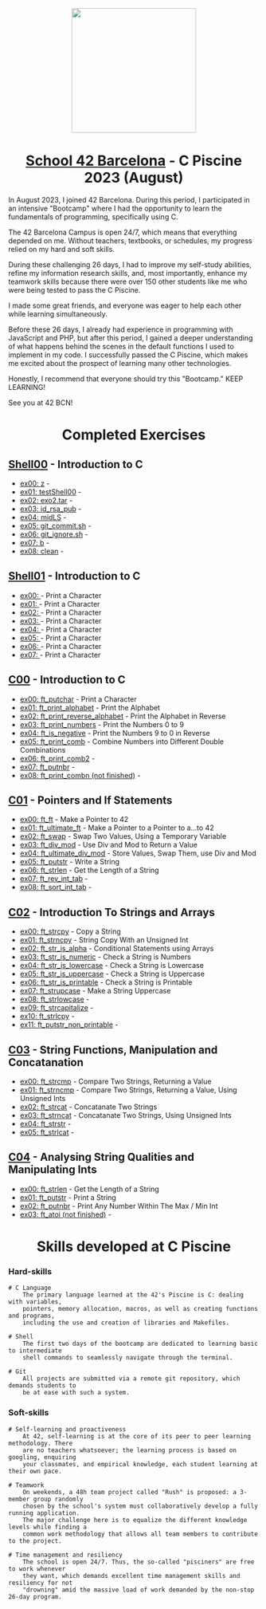 <div id="header" align="center">
  <img src="https://media.giphy.com/media/Oe5oxorcv6KAcRK0bq/giphy.gif" width="250"/>
</div>

<div align="center">

# [School 42 Barcelona](https://www.42barcelona.com/es) - C Piscine 2023 (August)

</div>

In August 2023, I joined 42 Barcelona. During this period, I participated in an intensive "Bootcamp" where I had the opportunity to learn the fundamentals of programming, specifically using C.

The 42 Barcelona Campus is open 24/7, which means that everything depended on me. Without teachers, textbooks, or schedules, my progress relied on my hard and soft skills.

During these challenging 26 days, I had to improve my self-study abilities, refine my information research skills, and, most importantly, enhance my teamwork skills because there were over 150 other students like me who were being tested to pass the C Piscine.

I made some great friends, and everyone was eager to help each other while learning simultaneously.

Before these 26 days, I already had experience in programming with JavaScript and PHP, but after this period, I gained a deeper understanding of what happens behind the scenes in the default functions I used to implement in my code. I successfully passed the C Piscine, which makes me excited about the prospect of learning many other technologies.

Honestly, I recommend that everyone should try this "Bootcamp." KEEP LEARNING!

See you at 42 BCN!

<div align="center">

# Completed Exercises

</div>

## [Shell00](https://github.com/juancumbeq/42_BCN_C_Piscine_2023/tree/main/C_Piscine_Shell_00) - Introduction to C

- [ex00: z]() -
- [ex01: testShell00]() -
- [ex02: exo2.tar]() -
- [ex03: id_rsa_pub]() -
- [ex04: midLS]() -
- [ex05: git_commit.sh]() -
- [ex06: git_ignore.sh]() -
- [ex07: b]() -
- [ex08: clean]() -

## [Shell01](https://github.com/juancumbeq/42_BCN_C_Piscine_2023/tree/main/C_Piscine_Shell_01) - Introduction to C

- [ex00: ]() - Print a Character
- [ex01: ]() - Print a Character
- [ex02: ]() - Print a Character
- [ex03: ]() - Print a Character
- [ex04: ]() - Print a Character
- [ex05: ]() - Print a Character
- [ex06: ]() - Print a Character
- [ex07: ]() - Print a Character

## [C00](https://github.com/juancumbeq/42_BCN_C_Piscine_2023/tree/main/C_Piscine_C_00) - Introduction to C

- [ex00: ft_putchar](https://github.com/juancumbeq/42_BCN_C_Piscine_2023/blob/main/C_Piscine_C_00/ex00/ft_putchar.c) - Print a Character
- [ex01: ft_print_alphabet](https://github.com/juancumbeq/42_BCN_C_Piscine_2023/blob/main/C_Piscine_C_00/ex01/ft_print_alphabet.c) - Print the Alphabet
- [ex02: ft_print_reverse_alphabet](https://github.com/juancumbeq/42_BCN_C_Piscine_2023/blob/main/C_Piscine_C_00/ex02/ft_print_reverse_alphabet.c) - Print the Alphabet in Reverse
- [ex03: ft_print_numbers](https://github.com/juancumbeq/42_BCN_C_Piscine_2023/blob/main/C_Piscine_C_00/ex03/ft_print_numbers.c) - Print the Numbers 0 to 9
- [ex04: ft_is_negative](https://github.com/juancumbeq/42_BCN_C_Piscine_2023/blob/main/C_Piscine_C_00/ex04/ft_is_negative.c) - Print the Numbers 9 to 0 in Reverse
- [ex05: ft_print_comb](https://github.com/juancumbeq/42_BCN_C_Piscine_2023/blob/main/C_Piscine_C_00/ex05/ft_print_comb.c) - Combine Numbers into Different Double Combinations
- [ex06: ft_print_comb2](https://github.com/juancumbeq/42_BCN_C_Piscine_2023/blob/main/C_Piscine_C_00/ex06/ft_print_comb2.c) -
- [ex07: ft_putnbr](https://github.com/juancumbeq/42_BCN_C_Piscine_2023/blob/main/C_Piscine_C_00/ex07/ft_putnbr.c) -
- [ex08: ft_print_combn (not finished)](https://github.com/juancumbeq/42_BCN_C_Piscine_2023/blob/main/C_Piscine_C_00/ex08/ft_print_combn.c) -

## [C01](https://github.com/juancumbeq/42_BCN_C_Piscine_2023/tree/main/C_Piscine_C_01) - Pointers and If Statements

- [ex00: ft_ft](https://github.com/juancumbeq/42_BCN_C_Piscine_2023/blob/main/C_Piscine_C_01/ex00/ft_ft.c) - Make a Pointer to 42
- [ex01: ft_ultimate_ft](https://github.com/juancumbeq/42_BCN_C_Piscine_2023/blob/main/C_Piscine_C_01/ex01/ft_ultimate_ft.c) - Make a Pointer to a Pointer to a...to 42
- [ex02: ft_swap](https://github.com/juancumbeq/42_BCN_C_Piscine_2023/blob/main/C_Piscine_C_01/ex02/ft_swap.c) - Swap Two Values, Using a Temporary Variable
- [ex03: ft_div_mod](https://github.com/juancumbeq/42_BCN_C_Piscine_2023/blob/main/C_Piscine_C_01/ex03/ft_div_mod.c) - Use Div and Mod to Return a Value
- [ex04: ft_ultimate_div_mod](https://github.com/juancumbeq/42_BCN_C_Piscine_2023/blob/main/C_Piscine_C_01/ex04/ft_ultimate_div_mod.c) - Store Values, Swap Them, use Div and Mod
- [ex05: ft_putstr](https://github.com/juancumbeq/42_BCN_C_Piscine_2023/blob/main/C_Piscine_C_01/ex05/ft_putstr.c) - Write a String
- [ex06: ft_strlen](https://github.com/juancumbeq/42_BCN_C_Piscine_2023/blob/main/C_Piscine_C_01/ex06/ft_strlen.c) - Get the Length of a String
- [ex07: ft_rev_int_tab](https://github.com/juancumbeq/42_BCN_C_Piscine_2023/blob/main/C_Piscine_C_01/ex07/ft_rev_int_tab.c) -
- [ex08: ft_sort_int_tab](https://github.com/juancumbeq/42_BCN_C_Piscine_2023/blob/main/C_Piscine_C_01/ex08/ft_sort_int_tab.c) -

## [C02](https://github.com/juancumbeq/42_BCN_C_Piscine_2023/tree/main/C_Piscine_C_02) - Introduction To Strings and Arrays

- [ex00: ft_strcpy](https://github.com/juancumbeq/42_BCN_C_Piscine_2023/blob/main/C_Piscine_C_02/ex00/ft_strcpy.c) - Copy a String
- [ex01: ft_strncpy](https://github.com/juancumbeq/42_BCN_C_Piscine_2023/blob/main/C_Piscine_C_02/ex01/ft_strncpy.c) - String Copy With an Unsigned Int
- [ex02: ft_str_is_alpha](https://github.com/juancumbeq/42_BCN_C_Piscine_2023/blob/main/C_Piscine_C_02/ex02/ft_str_is_alpha.c) - Conditional Statements using Arrays
- [ex03: ft_str_is_numeric](https://github.com/juancumbeq/42_BCN_C_Piscine_2023/blob/main/C_Piscine_C_02/ex03/ft_str_is_numeric.c) - Check a String is Numbers
- [ex04: ft_str_is_lowercase](https://github.com/juancumbeq/42_BCN_C_Piscine_2023/blob/main/C_Piscine_C_02/ex04/ft_str_is_lowercase.c) - Check a String is Lowercase
- [ex05: ft_str_is_uppercase](https://github.com/juancumbeq/42_BCN_C_Piscine_2023/blob/main/C_Piscine_C_02/ex05/ft_str_is_uppercase.c) - Check a String is Uppercase
- [ex06: ft_str_is_printable](https://github.com/juancumbeq/42_BCN_C_Piscine_2023/blob/main/C_Piscine_C_02/ex06/ft_str_is_printable.c) - Check a String is Printable
- [ex07: ft_strupcase](https://github.com/juancumbeq/42_BCN_C_Piscine_2023/blob/main/C_Piscine_C_02/ex07/ft_strupcase.c) - Make a String Uppercase
- [ex08: ft_strlowcase](https://github.com/juancumbeq/42_BCN_C_Piscine_2023/blob/main/C_Piscine_C_02/ex08/ft_strlowcase.c) -
- [ex09: ft_strcapitalize](https://github.com/juancumbeq/42_BCN_C_Piscine_2023/blob/main/C_Piscine_C_02/ex09/ft_strcapitalize.c) -
- [ex10: ft_strlcpy](https://github.com/juancumbeq/42_BCN_C_Piscine_2023/blob/main/C_Piscine_C_02/ex10/ft_strlcpy.c) -
- [ex11: ft_putstr_non_printable](https://github.com/juancumbeq/42_BCN_C_Piscine_2023/blob/main/C_Piscine_C_02/ex11/ft_putstr_non_printable.c) -

## [C03](https://github.com/juancumbeq/42_BCN_C_Piscine_2023/tree/main/C_Piscine_C_03) - String Functions, Manipulation and Concatanation

- [ex00: ft_strcmp](https://github.com/juancumbeq/42_BCN_C_Piscine_2023/blob/main/C_Piscine_C_03/ex00/ft_strcmp.c) - Compare Two Strings, Returning a Value
- [ex01: ft_strncmp](https://github.com/juancumbeq/42_BCN_C_Piscine_2023/blob/main/C_Piscine_C_03/ex01/ft_strncmp.c) - Compare Two Strings, Returning a Value, Using Unsigned Ints
- [ex02: ft_strcat](https://github.com/juancumbeq/42_BCN_C_Piscine_2023/blob/main/C_Piscine_C_03/ex02/ft_strcat.c) - Concatanate Two Strings
- [ex03: ft_strncat](https://github.com/juancumbeq/42_BCN_C_Piscine_2023/blob/main/C_Piscine_C_03/ex03/ft_strncat.c) - Concatanate Two Strings, Using Unsigned Ints
- [ex04: ft_strstr](https://github.com/juancumbeq/42_BCN_C_Piscine_2023/blob/main/C_Piscine_C_03/ex04/ft_strncat.c) -
- [ex05: ft_strlcat](https://github.com/juancumbeq/42_BCN_C_Piscine_2023/blob/main/C_Piscine_C_03/ex05/ft_strncat.c) -

## [C04](https://github.com/juancumbeq/42_BCN_C_Piscine_2023/tree/main/C_Piscine_C_04) - Analysing String Qualities and Manipulating Ints

- [ex00: ft_strlen](https://github.com/juancumbeq/42_BCN_C_Piscine_2023/blob/main/C_Piscine_C_04/ex00/ft_strlen.c) - Get the Length of a String
- [ex01: ft_putstr](https://github.com/juancumbeq/42_BCN_C_Piscine_2023/blob/main/C_Piscine_C_04/ex01/ft_putstr.c) - Print a String
- [ex02: ft_putnbr](https://github.com/juancumbeq/42_BCN_C_Piscine_2023/blob/main/C_Piscine_C_04/ex02/ft_putnbr.c) - Print Any Number Within The Max / Min Int
- [ex03: ft_atoi (not finished)](https://github.com/juancumbeq/42_BCN_C_Piscine_2023/blob/main/C_Piscine_C_04/ex03/ft_putnbr.c) -

<div align="center">

# Skills developed at C Piscine

</div>

### Hard-skills

    # C Language
    	The primary language learned at the 42's Piscine is C: dealing with variables,
    	pointers, memory allocation, macros, as well as creating functions and programs,
    	including the use and creation of libraries and Makefiles.

    # Shell
    	The first two days of the bootcamp are dedicated to learning basic to intermediate
    	shell commands to seamlessly navigate through the terminal.

    # Git
    	All projects are submitted via a remote git repository, which demands students to
    	be at ease with such a system.

### Soft-skills

    # Self-learning and proactiveness
    	At 42, self-learning is at the core of its peer to peer learning methodology. There
    	are no teachers whatsoever; the learning process is based on googling, enquiring
    	your classmates, and empirical knowledge, each student learning at their own pace.

    # Teamwork
    	On weekends, a 48h team project called "Rush" is proposed: a 3-member group randomly
    	chosen by the school's system must collaboratively develop a fully running application.
    	The major challenge here is to equalize the different knowledge levels while finding a
    	common work methodology that allows all team members to contribute to the project.

    # Time management and resiliency
    	The school is open 24/7. Thus, the so-called "pisciners" are free to work whenever
    	they want, which demands excellent time management skills and resiliency for not
    	"drowning" amid the massive load of work demanded by the non-stop 26-day program.
